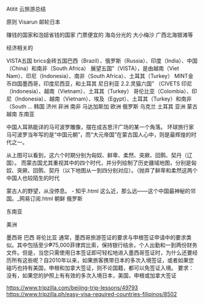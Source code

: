 Atitit 云旅游总结

原则
Visarun 邮轮日本  

赚钱的国家和泡妞省钱的国家
门票便宜的
海岛分光的
大小梅沙 广西北海银滩等

经济相关的

VISTA五国
brics金砖五国巴西（Brazil）、俄罗斯（Russia）、印度（India）、中国（China）和南非（South Africa）
展望五国”（VISTA），是由越南（Viet Nam）、印尼（Indonesia）、南非（South Africa）、土耳其（Turkey）
MINT金币四国墨西哥，印度尼西亚，和土耳其 尼日利亚
2.2.灵猫六国” （CIVETS	印尼（Indonesia）、越南（Vietnam）、土耳其（Turkey）
哥伦比亚（Colombia）、印尼（Indonesia）、越南（Vietnam）、埃及（Egypt）、土耳其（Turkey）和南非（South ...
韩国 济州
非洲 南非 马达加斯加
欧洲  俄罗斯 乌克兰 土耳其
亚洲
蒙古  越南  东南亚

中国人耳熟能详的马可波罗雕像，摆在成吉思汗广场的某一个角落。
环球旅行家马可波罗当年写的是“中国元朝”，而“大元帝国”在蒙古国人心中，则是最辉煌的时代之一。

从上图可以看到，这六个时期分别为匈奴、鲜卑、柔然、突厥、回鹘、契丹（辽国）。
而蒙古国尤其重视其中的四个时代，并分列绘制了历史疆域地图，分别是匈奴、突厥、回鹘、契丹（以下地图从一到四分别对应）。（抛弃了鲜卑和柔然这两个中国人也较陌生的时代


蒙古人的野望，从没停息。 - 知乎.html
这么近，那么远——这个中国最神秘的邻国。_网易订阅.html
朝鲜
俄罗斯


东南亚

美洲

墨西哥 巴西 哥伦比亚
通常，墨西哥旅游签证的要求与申根签证申请中的要求类似。其中包括至少₱75,000菲律宾比索，保持银行结余，个人出勤和一到两份财务文件。但是，当您只需使用日本签证即可轻松地进入墨西哥签证时，为什么还要经历所有这些呢？自2010年以来，如果旅客携带日本的多次入境签证，或者如果您碰巧也持有美国，申根和加拿大签证，则不论国籍，都可以免签证入境。
要求：没有，如果您的护照上有有效的多次入境日本，美国，申根或加拿大签证



https://www.tripzilla.com/beijing-trip-lessons/49793
https://www.tripzilla.ph/easy-visa-required-countries-filipinos/8502
